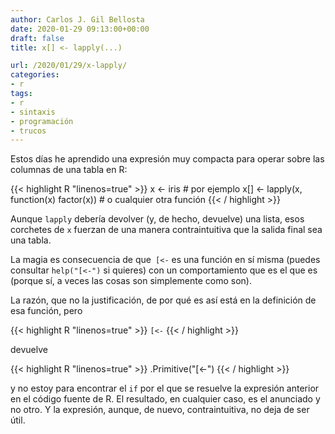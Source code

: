 ```yaml
---
author: Carlos J. Gil Bellosta
date: 2020-01-29 09:13:00+00:00
draft: false
title: x[] <- lapply(...)

url: /2020/01/29/x-lapply/
categories:
- r
tags:
- r
- sintaxis
- programación
- trucos
---
```


Estos días he aprendido una expresión muy compacta para operar sobre las columnas de una tabla en R:

{{< highlight R "linenos=true" >}}
x <- iris # por ejemplo
x[] <- lapply(x, function(x) factor(x)) # o cualquier otra función
{{< / highlight >}}

Aunque `lapply` debería devolver (y, de hecho, devuelve) una lista, esos corchetes de `x` fuerzan de una manera contraintuitiva que la salida final sea una tabla.

La magia es consecuencia de que` [<-` es una función en sí misma (puedes consultar `help("[<-")` si quieres) con un comportamiento que es el que es (porque sí, a veces las cosas son simplemente como son).

La razón, que no la justificación, de por qué es así está en la definición de esa función, pero

{{< highlight R "linenos=true" >}}
`[<-`
{{< / highlight >}}

devuelve

{{< highlight R "linenos=true" >}}
.Primitive("[<-")
{{< / highlight >}}

y no estoy para encontrar el `if` por el que se resuelve la expresión anterior en el código fuente de R. El resultado, en cualquier caso, es el anunciado y no otro. Y la expresión, aunque, de nuevo, contraintuitiva, no deja de ser útil.